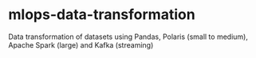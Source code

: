 # mlops-data-transformation
Data transformation of datasets using Pandas, Polaris (small to medium), Apache Spark (large) and Kafka (streaming)
